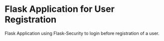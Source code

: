 # Flask Application for User Registration
Flask Application using Flask-Security to login before registration of a user. 
